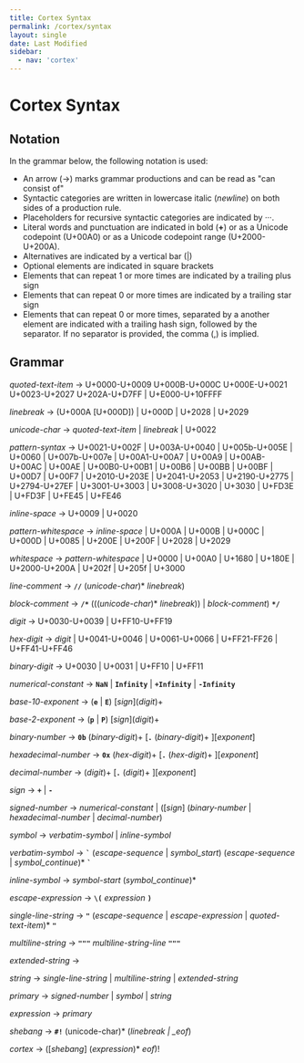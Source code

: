 ```yaml
---
title: Cortex Syntax
permalink: /cortex/syntax
layout: single
date: Last Modified
sidebar:
  - nav: 'cortex'
---
```


<script type='module'>
    import {renderMathInDocument} from '//unpkg.com/mathlive/dist/mathlive.mjs';
    renderMathInDocument();
</script>

# Cortex Syntax

## Notation

In the grammar below, the following notation is used:

- An arrow (→) marks grammar productions and can be read as "can consist of"
- Syntactic categories are written in lowercase italic (_newline_) on both sides
  of a production rule.
- Placeholders for recursive syntactic categories are indicated by _···_.
- Literal words and punctuation are indicated in bold (**+**) or as a Unicode
  codepoint (U+00A0) or as a Unicode codepoint range (U+2000-U+200A).
- Alternatives are indicated by a vertical bar (|)
- Optional elements are indicated in square brackets
- Elements that can repeat 1 or more times are indicated by a trailing plus sign
- Elements that can repeat 0 or more times are indicated by a trailing star sign
- Elements that can repeat 0 or more times, separated by a another element are
  indicated with a trailing hash sign, followed by the separator. If no
  separator is provided, the comma (,) is implied.

## Grammar

_quoted-text-item_ → U+0000-U+0009 U+000B-U+000C U+000E-U+0021 U+0023-U+2027
U+202A-U+D7FF | U+E000-U+10FFFF

_linebreak_ → (U+000A \[U+000D\]) | U+000D | U+2028 | U+2029

_unicode-char_ → _quoted-text-item_ | _linebreak_ | U+0022

_pattern-syntax_ → U+0021-U+002F | U+003A-U+0040 | U+005b-U+005E | U+0060 |
U+007b-U+007e | U+00A1-U+00A7 | U+00A9 | U+00AB-U+00AC | U+00AE | U+00B0-U+00B1
| U+00B6 | U+00BB | U+00BF | U+00D7 | U+00F7 | U+2010-U+203E | U+2041-U+2053 |
U+2190-U+2775 | U+2794-U+27EF | U+3001-U+3003 | U+3008-U+3020 | U+3030 | U+FD3E
| U+FD3F | U+FE45 | U+FE46

_inline-space_ → U+0009 | U+0020

_pattern-whitespace_ → _inline-space_ | U+000A | U+000B | U+000C | U+000D |
U+0085 | U+200E | U+200F | U+2028 | U+2029

_whitespace_ → _pattern-whitespace_ | U+0000 | U+00A0 | U+1680 | U+180E |
U+2000-U+200A | U+202f | U+205f | U+3000

_line-comment_ → **`//`** (_unicode-char_)\* _linebreak_)

_block-comment_ → **`/*`** (((_unicode-char_)\* _linebreak_)) | _block-comment_)
**`*/`**

_digit_ → U+0030-U+0039 | U+FF10-U+FF19

_hex-digit_ → _digit_ | U+0041-U+0046 | U+0061-U+0066 | U+FF21-FF26 |
U+FF41-U+FF46

_binary-digit_ → U+0030 | U+0031 | U+FF10 | U+FF11

_numerical-constant_ → **`NaN`** | **`Infinity`** | **`+Infinity`** |
**`-Infinity`**

_base-10-exponent_ → (**`e`** | **`E`**) \[_sign_\](_digit_)+

_base-2-exponent_ → (**`p`** | **`P`**) \[_sign_\](_digit_)+

_binary-number_ → **`0b`** (_binary-digit_)+ \[**`.`** (_binary-digit_)+
\]\[_exponent_\]

_hexadecimal-number_ → **`0x`** (_hex-digit_)+ \[**`.`** (_hex-digit_)+
\]\[_exponent_\]

_decimal-number_ → (_digit_)+ \[**`.`** (_digit_)+ \]\[_exponent_\]

_sign_ → **`+`** | **`-`**

_signed-number_ → _numerical-constant_ | (\[_sign_\] (_binary-number_ |
_hexadecimal-number_ | _decimal-number_)

_symbol_ → _verbatim-symbol_ | _inline-symbol_

_verbatim-symbol_ → **`` ` ``** (_escape-sequence_ | _symbol_start_)
(_escape-sequence_ | _symbol_continue_)\* **`` ` ``**

_inline-symbol_ → _symbol-start_ (_symbol_continue_)\*

_escape-expression_ → **`\(`** _expression_ **`)`**

_single-line-string_ → **`"`** (_escape-sequence_ | _escape-expression_ |
_quoted-text-item_)\* **`"`**

_multiline-string_ → **`"""`** _multiline-string-line_ **`"""`**

_extended-string_ →

_string_ → _single-line-string_ | _multiline-string_ | _extended-string_

_primary_ → _signed-number_ | _symbol_ | _string_

_expression_ → _primary_

_shebang_ → **`#!`** (unicode-char)\* (_linebreak | \_eof_)

_cortex_ → (\[_shebang_\] (_expression_)\* _eof_)!
